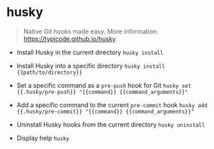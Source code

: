 # husky
> Native Git hooks made easy.
> More information: <https://typicode.github.io/husky>.

- Install Husky in the current directory
`husky install`

- Install Husky into a specific directory
`husky install {{path/to/directory}}`

- Set a specific command as a `pre-push` hook for Git
`husky set {{.husky/pre-push}} "{{command}} {{command_arguments}}"`

- Add a specific command to the current `pre-commit` hook
`husky add {{.husky/pre-commit}} "{{command}} {{command_arguments}}"`

- Uninstall Husky hooks from the current directory
`husky uninstall`

- Display help
`husky`
